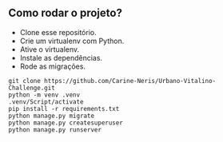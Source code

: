 ## Como rodar o projeto?

* Clone esse repositório.
* Crie um virtualenv com Python.
* Ative o virtualenv.
* Instale as dependências.
* Rode as migrações.

```
git clone https://github.com/Carine-Neris/Urbano-Vitalino-Challenge.git
python -m venv .venv
.venv/Script/activate
pip install -r requirements.txt
python manage.py migrate
python manage.py createsuperuser
python manage.py runserver
```
